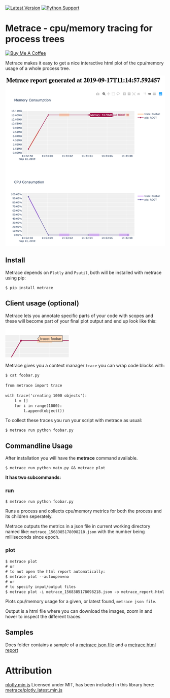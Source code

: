 [![Latest Version](https://img.shields.io/pypi/v/metrace.svg)](https://pypi.python.org/pypi/metrace) [![Python Support](https://img.shields.io/pypi/pyversions/metrace.svg)](https://pypi.python.org/pypi/metrace)

# Metrace - cpu/memory tracing for process trees

<a href="https://www.buymeacoffee.com/sloev" target="_blank"><img src="https://cdn.buymeacoffee.com/buttons/default-pink.png" alt="Buy Me A Coffee" height="51px" width="217px"></a>

Metrace makes it easy to get a nice interactive html plot of the cpu/memory usage of a whole process tree.


<kbd>
<img src="https://raw.githubusercontent.com/sloev/metrace/master/docs/report.png" width="550">
</kbd>


## Install

Metrace depends on `Plotly` and `Psutil`, both will be installed with metrace using pip:

```
$ pip install metrace
```

## Client usage (optional)

Metrace lets you annotate specific parts of your code with scopes and these will become part of your final plot output and end up look like this:


<kbd>
<img src="https://raw.githubusercontent.com/sloev/metrace/master/docs/trace_annotation.png" width="200">
</kbd>


Metrace gives you a context manager `trace` you can wrap code blocks with:

```
$ cat foobar.py

from metrace import trace

with trace('creating 1000 objects'):
    l = []
    for i in range(1000):
        l.append(object())
```

To collect these traces you run your script with metrace as usual:

```
$ metrace run python foobar.py
```

## Commandline Usage

After installation you will have the **metrace** command available.

```
$ metrace run python main.py && metrace plot
```

**It has two subcommands:**

### run

```
$ metrace run python foobar.py
```

Runs a process and collects cpu/memory metrics for both the process and its children seperately.

Metrace outputs the metrics in a json file in current working directory named like: `metrace_1568385178098218.json` with the number being milliseconds since epoch.

### plot

```
$ metrace plot
# or
# to not open the html report automatically:
$ metrace plot --autoopen=no
# or
# to specify input/output files
$ metrace plot -i metrace_1568385178098218.json -o metrace_report.html
```

Plots cpu/memory usage for a given, or latest found, `metrace json file`.

Output is a html file where you can download the images, zoom in and hover to inspect the different traces.


## Samples

Docs folder contains a sample of a [metrace json file](./docs/metrace_1568385178098218.json) and a [metrace html report](./docs/metrace_report.html)

# Attribution

[plotly.min.js](https://github.com/plotly/plotly.js) Licensed under MIT, has been included in this library here: [metrace/plotly_latest.min.js](./metrace/plotly_latest.min.js)
